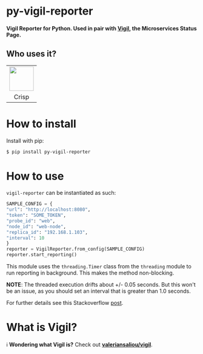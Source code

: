# py-vigil-reporter

#### Vigil Reporter for Python. Used in pair with [Vigil](https://github.com/valeriansaliou/vigil), the Microservices Status Page.


## Who uses it?

<table>
<tr>
<td align="center"><a href="https://smartphoniker.shop/"><img src="https://smartphoniker.shop/static/images/smartphoniker-logo.svg" height="64" /></a></td>
</tr>
<tr>
<td align="center">Crisp</td>
</tr>
</table>



# How to install
Install with pip:

```sh
$ pip install py-vigil-reporter
```


# How to use
`vigil-reporter` can be instantiated as such:

```py
SAMPLE_CONFIG = {
"url": "http://localhost:8080",
"token": "SOME_TOKEN",
"probe_id": "web",
"node_id": "web-node",
"replica_id": "192.168.1.103",
"interval": 10
}
reporter = VigilReporter.from_config(SAMPLE_CONFIG)
reporter.start_reporting()
```

This module uses the `threading.Timer` class from the `threading` module to run reporting in background. 
This makes the method non-blocking. 

**NOTE**: The threaded execution drifts about +/- 0.05 seconds. But this won't be an issue, as you should set an interval that is greater than 1.0 seconds.

For further details see this Stackoverflow [post](https://stackoverflow.com/questions/8600161/executing-periodic-actions-in-python).

# What is Vigil?
ℹ️ **Wondering what Vigil is?** Check out **[valeriansaliou/vigil](https://github.com/valeriansaliou/vigil)**.
